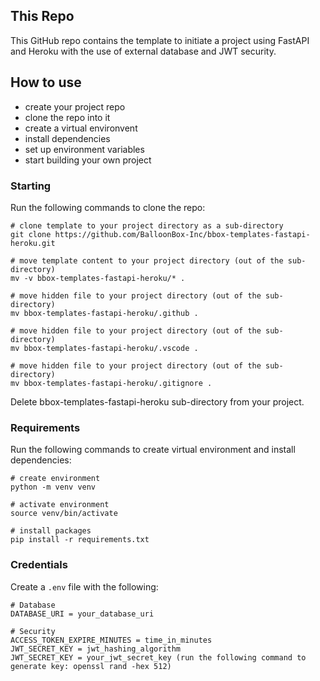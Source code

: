 ## This Repo

This GitHub repo contains the template to initiate a project using FastAPI and Heroku with the use of external database and JWT security.

## How to use

- create your project repo
- clone the repo into it
- create a virtual environvent
- install dependencies
- set up environment variables
- start building your own project

### Starting

Run the following commands to clone the repo:

```
# clone template to your project directory as a sub-directory
git clone https://github.com/BalloonBox-Inc/bbox-templates-fastapi-heroku.git

# move template content to your project directory (out of the sub-directory)
mv -v bbox-templates-fastapi-heroku/* .

# move hidden file to your project directory (out of the sub-directory)
mv bbox-templates-fastapi-heroku/.github .

# move hidden file to your project directory (out of the sub-directory)
mv bbox-templates-fastapi-heroku/.vscode .

# move hidden file to your project directory (out of the sub-directory)
mv bbox-templates-fastapi-heroku/.gitignore .
```

Delete bbox-templates-fastapi-heroku sub-directory from your project.

### Requirements

Run the following commands to create virtual environment and install dependencies:

```
# create environment
python -m venv venv

# activate environment
source venv/bin/activate

# install packages
pip install -r requirements.txt
```

### Credentials

Create a `.env` file with the following:

```
# Database
DATABASE_URI = your_database_uri

# Security
ACCESS_TOKEN_EXPIRE_MINUTES = time_in_minutes
JWT_SECRET_KEY = jwt_hashing_algorithm
JWT_SECRET_KEY = your_jwt_secret_key (run the following command to generate key: openssl rand -hex 512)
```
